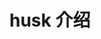 # husk 介绍


[1]:https://juejin.im/entry/570c6f582e958a005c50ab06 "[工程化] 如何控制代码质量"
[2]:https://github.com/PaicFE/blog/issues/10 "手牵手使用Husky & Nodejs自定义你的Git钩子"
[3]:https://www.jianshu.com/p/7e2d7b3d65cf "代码质量和 Pre commit"
[4]:https://github.com/typicode/husky "husky-github"